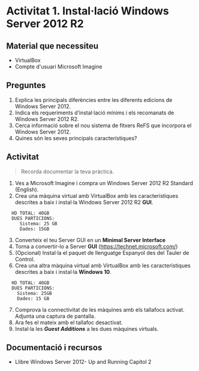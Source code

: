 <!-- notoc -->

# Activitat 1. Instal·lació Windows Server 2012 R2

## Material que necessiteu 

* VirtualBox
* Compte d'usuari Microsoft Imagine

## Preguntes

1. Explica les principals diferències entre les diferents edicions de Windows Server 2012.
2. Indica els requeriments d’instal·lació mínims i els recomanats de Windows Server 2012 R2.
3. Cerca informació sobre el nou sistema de fitxers ReFS que incorpora el Windows Server 2012. 
4. Quines són les seves principals característiques? 

## Activitat
> Recorda documentar la teva pràctica.

1. Ves a Microsoft Imagine i compra un Windows Server 2012 R2 Standard (English).
2. Crea una màquina virtual amb VirtualBox amb les característiques descrites a baix i instal·la Windows Server 2012 R2 **GUI**.
```
  HD TOTAL: 40GB
  DUES PARTICIONS:
     Sistema: 25 GB
     Dades: 15GB
```
3. Converteix el teu Server GUI en un **Minimal Server Interface**
4. Torna a convertir-lo a Server **GUI** (https://technet.microsoft.com/)
5. (Opcional) Instal·la el paquet de llenguatge Espanyol des del Tauler de Control.
6. Crea una altra màquina virtual amb VirtualBox amb les característiques descrites a baix i instal·la **Windows 10**.
```
  HD TOTAL: 40GB
  DUES PARTICIONS: 
    Sistema: 25GB 
    Dades: 15 GB
```
7. Comprova la connectivitat de les màquines amb els tallafocs activat. Adjunta una captura de pantalla. 
8. Ara fes el mateix amb el tallafoc desactivat.
9. Instal·la les **_Guest Additions_** a les dues màquines virtuals.



## Documentació i recursos 

* Llibre Windows Server 2012- Up and Running Capítol 2


